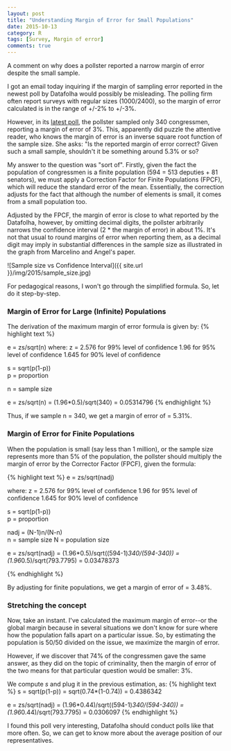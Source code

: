 ```yaml
---
layout: post
title: "Understanding Margin of Error for Small Populations"
date: 2015-10-13
category: R
tags: [Survey, Margin of error]
comments: true
---
```


A comment on why does a pollster reported a narrow margin of error despite the small sample.

<!--more-->

I got an email today inquiring if the margin of sampling error reported in the newest poll by Datafolha would possibly be misleading. The polling firm often report surveys with regular sizes (1000/2400), so the margin of error calculated is in the range of +/-2% to +/-3%. 

However, in its [latest poll](http://www1.folha.uol.com.br/poder/2015/10/1693217-parlamentares-sao-mais-liberais-do-que-o-eleitorado.shtml), the pollster sampled only 340 congressmen, reporting a margin of error of 3%. This, apparently did puzzle the attentive reader, who knows the margin of error is an inverse square root function of the sample size. She asks: "Is the reported margin of error correct? Given such a small sample, shouldn't it be something around 5.3% or so?
  
My answer to the question was "sort of". Firstly, given the fact the population of congressmen is a finite population (594 = 513 deputies + 81 senators), we must apply a Correction Factor for Finite Populations (FPCF), which will reduce the standard error of the mean. Essentially, the correction adjusts for the fact that although the number of elements is small, it comes from a small population too. 

Adjusted by the FPCF, the margin of error is close to what reported by the Datafolha, however, by omitting decimal digits, the pollster arbitrarily narrows the confidence interval (2 * the margin of error) in about 1%. It's not that usual to round margins of error when reporting them, as a decimal digit may imply in substantial differences in the sample size as illustrated in the graph from Marcelino and Angel's paper.

![Sample size vs Confidence Interval]({{ site.url }}/img/2015/sample_size.jpg)

For pedagogical reasons, I won't go through the simplified formula. So, let do it step-by-step.

### Margin of Error for Large (Infinite) Populations 
The derivation of the maximum margin of error formula is given by:
{% highlight text %}

e = zs/sqrt(n)
where:
z = 
2.576 for 99% level of confidence
1.96 for 95% level of confidence
1.645 for 90% level of confidence

s = sqrt(p(1-p))      
p = proportion

n = sample size


e = zs/sqrt(n)
	= (1.96*0.5)/sqrt(340)
	= 0.05314796
{% endhighlight %}

Thus, if we sample n = 340, we get a margin of error of = 5.31%.

### Margin of Error for Finite Populations 

When the population is small (say less than 1 million), or the sample size represents more than 5% of the population, the pollster should multiply the margin of error by the Corrector Factor (FPCF), given the formula: 

{% highlight text %}
e = zs/sqrt(nadj)

where:
z = 
2.576 for 99% level of confidence
1.96 for 95% level of confidence
1.645 for 90% level of confidence

s = sqrt(p(1-p))     
p = proportion 

nadj = (N-1)n/(N-n)   
n = sample size 
N = population size

e = zs/sqrt(nadj)
  = (1.96*0.5)/sqrt((594-1)*340/(594-340))
	= (1.96*0.5)/sqrt(793.7795)
	= 0.03478373

{% endhighlight %}

By adjusting for finite populations, we get a margin of error of = 3.48%. 

### Stretching the concept
Now, take an instant. I've calculated the maximum margin of error--or the global margin because in several situations we don't know for sure where how the population falls apart on a particular issue. So, by estimating the population is 50/50 divided on the issue, we maximize the margin of error.

However, if we discover that 74% of the congressmen gave the same answer, as they did on the topic of criminality, then the margin of error of the two means for that particular question would be  smaller: 3%.

We compute *s* and plug it in the previous estimation, as:
{% highlight text %}
s = sqrt(p(1-p)) 
  = sqrt(0.74*(1-0.74)) 
  = 0.4386342

e = zs/sqrt(nadj)
  = (1.96*0.44)/sqrt((594-1)*340/(594-340))
	= (1.96*0.44)/sqrt(793.7795)
	= 0.0306097
{% endhighlight %}

I found this poll very interesting, Datafolha should conduct polls like that more often. So, we can get to know more about the  average position of our representatives. 

